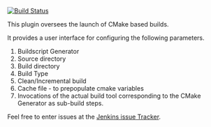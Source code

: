 [![Build Status](https://jenkins.ci.cloudbees.com/buildStatus/icon?job=plugins/cmakebuilder-plugin)](https://jenkins.ci.cloudbees.com/job/plugins/job/cmakebuilder-plugin/)

This plugin oversees the launch of CMake based builds.

It provides a user interface for configuring the following parameters.

1. Buildscript Generator
2. Source directory
3. Build directory
4. Build Type
5. Clean/Incremental build
5. Cache file - to prepopulate cmake variables
6. Invocations of the actual build tool corresponding to the CMake Generator as sub-build steps.

Feel free to enter issues at the [Jenkins issue Tracker](https://issues.jenkins-ci.org/issues/?jql=component%20%3D%20cmakebuilder-plugin).

